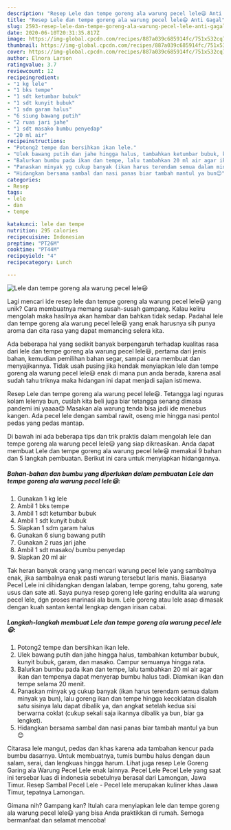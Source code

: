 ```yaml
---
description: "Resep Lele dan tempe goreng ala warung pecel lele😃 Anti Gagal"
title: "Resep Lele dan tempe goreng ala warung pecel lele😃 Anti Gagal"
slug: 2593-resep-lele-dan-tempe-goreng-ala-warung-pecel-lele-anti-gagal
date: 2020-06-10T20:31:35.817Z
image: https://img-global.cpcdn.com/recipes/887a039c685914fc/751x532cq70/lele-dan-tempe-goreng-ala-warung-pecel-lele😃-foto-resep-utama.jpg
thumbnail: https://img-global.cpcdn.com/recipes/887a039c685914fc/751x532cq70/lele-dan-tempe-goreng-ala-warung-pecel-lele😃-foto-resep-utama.jpg
cover: https://img-global.cpcdn.com/recipes/887a039c685914fc/751x532cq70/lele-dan-tempe-goreng-ala-warung-pecel-lele😃-foto-resep-utama.jpg
author: Elnora Larson
ratingvalue: 3.7
reviewcount: 12
recipeingredient:
- "1 kg lele"
- "1 bks tempe"
- "1 sdt ketumbar bubuk"
- "1 sdt kunyit bubuk"
- "1 sdm garam halus"
- "6 siung bawang putih"
- "2 ruas jari jahe"
- "1 sdt masako bumbu penyedap"
- "20 ml air"
recipeinstructions:
- "Potong2 tempe dan bersihkan ikan lele."
- "Ulek bawang putih dan jahe hingga halus, tambahkan ketumbar bubuk, kunyit bubuk, garam, dan masako. Campur semuanya hingga rata."
- "Balurkan bumbu pada ikan dan tempe, lalu tambahkan 20 ml air agar ikan dan tempenya dapat menyerap bumbu halus tadi. Diamkan ikan dan tempe selama 20 menit."
- "Panaskan minyak yg cukup banyak (ikan harus terendam semua dalam minyak ya bun), lalu goreng ikan dan tempe hingga kecoklatan disalah satu sisinya lalu dapat dibalik ya, dan angkat setelah kedua sisi berwarna coklat (cukup sekali saja ikannya dibalik ya bun, biar ga lengket)."
- "Hidangkan bersama sambal dan nasi panas biar tambah mantul ya bun😊"
categories:
- Resep
tags:
- lele
- dan
- tempe

katakunci: lele dan tempe 
nutrition: 295 calories
recipecuisine: Indonesian
preptime: "PT26M"
cooktime: "PT44M"
recipeyield: "4"
recipecategory: Lunch

---
```



![Lele dan tempe goreng ala warung pecel lele😃](https://img-global.cpcdn.com/recipes/887a039c685914fc/751x532cq70/lele-dan-tempe-goreng-ala-warung-pecel-lele😃-foto-resep-utama.jpg)

Lagi mencari ide resep lele dan tempe goreng ala warung pecel lele😃 yang unik? Cara membuatnya memang susah-susah gampang. Kalau keliru mengolah maka hasilnya akan hambar dan bahkan tidak sedap. Padahal lele dan tempe goreng ala warung pecel lele😃 yang enak harusnya sih punya aroma dan cita rasa yang dapat memancing selera kita.

Ada beberapa hal yang sedikit banyak berpengaruh terhadap kualitas rasa dari lele dan tempe goreng ala warung pecel lele😃, pertama dari jenis bahan, kemudian pemilihan bahan segar, sampai cara membuat dan menyajikannya. Tidak usah pusing jika hendak menyiapkan lele dan tempe goreng ala warung pecel lele😃 enak di mana pun anda berada, karena asal sudah tahu triknya maka hidangan ini dapat menjadi sajian istimewa.

Resep Lele dan tempe goreng ala warung pecel lele😃. Tetangga lagi nguras kolam lelenya bun, cuslah kita beli juga biar tetangga senang dimasa pandemi ini yaaaa😊 Masakan ala warung tenda bisa jadi ide menebus kangen. Ada pecel lele dengan sambal rawit, oseng mie hingga nasi pentol pedas yang pedas mantap.


Di bawah ini ada beberapa tips dan trik praktis dalam mengolah lele dan tempe goreng ala warung pecel lele😃 yang siap dikreasikan. Anda dapat membuat Lele dan tempe goreng ala warung pecel lele😃 memakai 9 bahan dan 5 langkah pembuatan. Berikut ini cara untuk menyiapkan hidangannya.

<!--inarticleads1-->

##### Bahan-bahan dan bumbu yang diperlukan dalam pembuatan Lele dan tempe goreng ala warung pecel lele😃:

1. Gunakan 1 kg lele
1. Ambil 1 bks tempe
1. Ambil 1 sdt ketumbar bubuk
1. Ambil 1 sdt kunyit bubuk
1. Siapkan 1 sdm garam halus
1. Gunakan 6 siung bawang putih
1. Gunakan 2 ruas jari jahe
1. Ambil 1 sdt masako/ bumbu penyedap
1. Siapkan 20 ml air


Tak heran banyak orang yang mencari warung pecel lele yang sambalnya enak, jika sambalnya enak pasti warung tersebut laris manis. Biasanya Pecel Lele ini dihidangkan dengan lalaban, tempe goreng, tahu goreng, sate usus dan sate ati. Saya punya resep goreng lele garing endulita ala warung pecel lele, dgn proses marinasi ala bum. Lele goreng atau lele asap dimasak dengan kuah santan kental lengkap dengan irisan cabai. 

<!--inarticleads2-->

##### Langkah-langkah membuat Lele dan tempe goreng ala warung pecel lele😃:

1. Potong2 tempe dan bersihkan ikan lele.
1. Ulek bawang putih dan jahe hingga halus, tambahkan ketumbar bubuk, kunyit bubuk, garam, dan masako. Campur semuanya hingga rata.
1. Balurkan bumbu pada ikan dan tempe, lalu tambahkan 20 ml air agar ikan dan tempenya dapat menyerap bumbu halus tadi. Diamkan ikan dan tempe selama 20 menit.
1. Panaskan minyak yg cukup banyak (ikan harus terendam semua dalam minyak ya bun), lalu goreng ikan dan tempe hingga kecoklatan disalah satu sisinya lalu dapat dibalik ya, dan angkat setelah kedua sisi berwarna coklat (cukup sekali saja ikannya dibalik ya bun, biar ga lengket).
1. Hidangkan bersama sambal dan nasi panas biar tambah mantul ya bun😊


Citarasa lele mangut, pedas dan khas karena ada tambahan kencur pada bumbu dasarnya. Untuk membuatnya, tumis bumbu halus dengan daun salam, serai, dan lengkuas hingga harum. Lihat juga resep Lele Goreng Garing ala Warung Pecel Lele enak lainnya. Pecel Lele Pecel Lele yang saat ini tersebar luas di indonesia sebetulnya berasal dari Lamongan, Jawa Timur. Resep Sambal Pecel Lele - Pecel lele merupakan kuliner khas Jawa Timur, tepatnya Lamongan. 

Gimana nih? Gampang kan? Itulah cara menyiapkan lele dan tempe goreng ala warung pecel lele😃 yang bisa Anda praktikkan di rumah. Semoga bermanfaat dan selamat mencoba!

